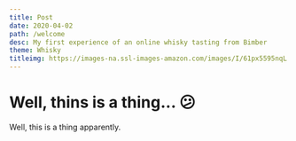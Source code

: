 ```yaml
---
title: Post
date: 2020-04-02
path: /welcome
desc: My first experience of an online whisky tasting from Bimber
theme: Whisky
titleimg: https://images-na.ssl-images-amazon.com/images/I/61px5595nqL._AC_SX679_.jpg
---
```


# Well, thins is a thing... 😕
Well, this is a thing apparently. 
